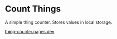# Count Things

A simple thing counter.
Stores values in local storage.

[thing-counter.pages.dev](thing-counter.pages.dev)
